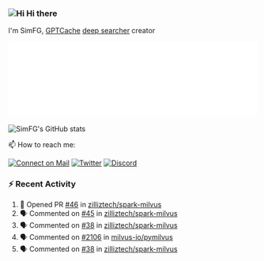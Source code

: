 ### <img src='https://qpluspicture.oss-cn-beijing.aliyuncs.com/6LjjQA/Hi.gif' alt='Hi' width="24"/> Hi there

I'm SimFG, [GPTCache](https://github.com/zilliztech/GPTCache) [deep searcher](https://github.com/zilliztech/deep-searcher) creator

![Metrics 👋](/metrics.plugin.followup.user.svg)

![SimFG's GitHub stats](https://github-readme-stats.vercel.app/api?username=SimFG&show_icons=true&theme=radical&count_private=true)

📫 How to reach me:

[![Connect on Mail](https://img.shields.io/badge/Ask%20me-anything-1abc9c.svg)](mailto:1142838399@qq.com)
[![Twitter](https://img.shields.io/twitter/follow/FogSim?style=social)](https://twitter.com/FogSim)
[![Discord](https://img.shields.io/discord/1092648432495251507?label=Discord&logo=discord)](https://discord.gg/Q8C6WEjSWV)

### :zap: Recent Activity

<!--START_SECTION:activity-->
1. 💪 Opened PR [#46](https://github.com/zilliztech/spark-milvus/pull/46) in [zilliztech/spark-milvus](https://github.com/zilliztech/spark-milvus)
2. 🗣 Commented on [#45](https://github.com/zilliztech/spark-milvus/issues/45) in [zilliztech/spark-milvus](https://github.com/zilliztech/spark-milvus)
3. 🗣 Commented on [#38](https://github.com/zilliztech/spark-milvus/issues/38) in [zilliztech/spark-milvus](https://github.com/zilliztech/spark-milvus)
4. 🗣 Commented on [#2106](https://github.com/milvus-io/pymilvus/issues/2106) in [milvus-io/pymilvus](https://github.com/milvus-io/pymilvus)
5. 🗣 Commented on [#38](https://github.com/zilliztech/spark-milvus/issues/38) in [zilliztech/spark-milvus](https://github.com/zilliztech/spark-milvus)
<!--END_SECTION:activity-->

